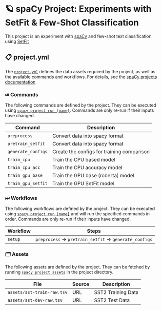 <!-- SPACY PROJECT: AUTO-GENERATED DOCS START (do not remove) -->

# 🪐 spaCy Project: Experiments with SetFit & Few-Shot Classification

This project is an experiment with [spaCy](https://spacy.io) and few-shot text classification using [SetFit](http://archive.today/Kelkb)


## 📋 project.yml

The [`project.yml`](project.yml) defines the data assets required by the
project, as well as the available commands and workflows. For details, see the
[spaCy projects documentation](https://spacy.io/usage/projects).

### ⏯ Commands

The following commands are defined by the project. They
can be executed using [`spacy project run [name]`](https://spacy.io/api/cli#project-run).
Commands are only re-run if their inputs have changed.

| Command | Description |
| --- | --- |
| `preprocess` | Convert data into spacy format |
| `pretrain_setfit` | Convert data into spacy format |
| `generate_configs` | Create the configs for training comparison |
| `train_cpu` | Train the CPU based model |
| `train_cpu_acc` | Train the CPU accuracy model |
| `train_gpu_base` | Train the GPU base (roberta) model |
| `train_gpu_setfit` | Train the GPU SetFit model |

### ⏭ Workflows

The following workflows are defined by the project. They
can be executed using [`spacy project run [name]`](https://spacy.io/api/cli#project-run)
and will run the specified commands in order. Commands are only re-run if their
inputs have changed.

| Workflow | Steps |
| --- | --- |
| `setup` | `preprocess` &rarr; `pretrain_setfit` &rarr; `generate_configs` |

### 🗂 Assets

The following assets are defined by the project. They can
be fetched by running [`spacy project assets`](https://spacy.io/api/cli#project-assets)
in the project directory.

| File | Source | Description |
| --- | --- | --- |
| `assets/sst-train-raw.tsv` | URL | SST2 Training Data |
| `assets/sst-dev-raw.tsv` | URL | SST2 Test Data |

<!-- SPACY PROJECT: AUTO-GENERATED DOCS END (do not remove) -->